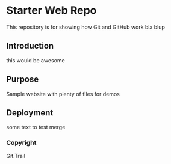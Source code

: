 # Starter Web Repo

This repository is for showing how Git and GitHub work
bla blup

## Introduction

this would be awesome

## Purpose

Sample website with plenty of files for demos

## Deployment

some text to test merge

### Copyright

Git.Trail